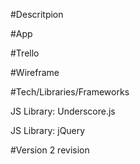 #Descritpion

#App

#Trello

#Wireframe

#Tech/Libraries/Frameworks

JS Library: Underscore.js

JS Library: jQuery

#Version 2 revision
